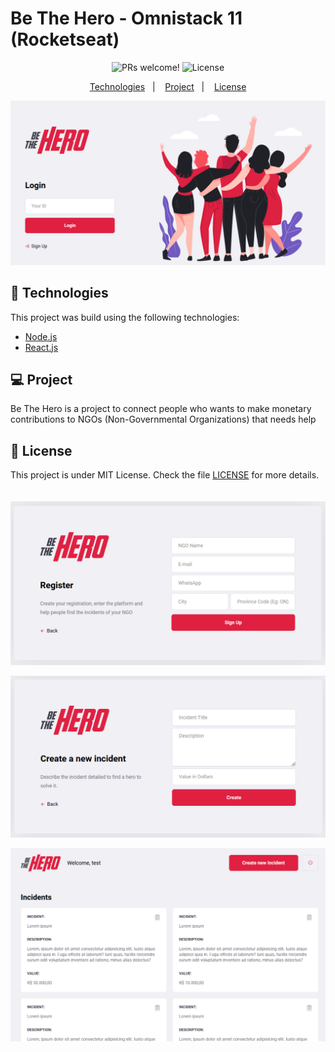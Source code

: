 # Be The Hero - Omnistack 11 (Rocketseat)

<p align="center">
 <img src="https://img.shields.io/static/v1?label=PRs&message=welcome&color=7159c1&labelColor=000000" alt="PRs welcome!" />

  <img alt="License" src="https://img.shields.io/static/v1?label=license&message=MIT&color=7159c1&labelColor=000000">
</p>

<p align="center">
  <a href="#-technologies">Technologies</a>&nbsp;&nbsp;&nbsp;|&nbsp;&nbsp;&nbsp;
  <a href="#-project">Project</a>&nbsp;&nbsp;&nbsp;|&nbsp;&nbsp;&nbsp;
  <a href="#-license">License</a>
</p>

![Screenshot](.github/1.png)

## 🚀 Technologies

This project was build using the following technologies:

- [Node.js](https://nodejs.org/en/)
- [React.js](https://reactjs.org)

## 💻 Project
Be The Hero is a project to connect people who wants to make monetary contributions to NGOs (Non-Governmental Organizations) that needs help


## 📝 License

This project is under MIT License. Check the file [LICENSE](LICENSE.md) for more details.
\
\
\
![Screenshot](.github/2.png)

![Screenshot](.github/3.png)

![Screenshot](.github/4.png)